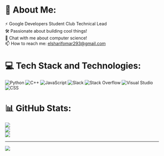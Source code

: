 # 💫 About Me:
⚡ Google Developers Student Club Technical Lead<br>🛠 Passionate about building cool things!<br>💬 Chat with me about computer science!<br>📫 How to reach me: elsharifomar293@gmail.com<br> 

# 💻 Tech Stack and Technologies:
![Python](https://img.shields.io/badge/-Python-black?logo=Python&style=social) 
![C++](https://img.shields.io/badge/-c++-black?logo=c%2B%2B&style=social)
![JavaScript](https://img.shields.io/badge/JavaScript-F7DF1E?style=for-the-badge&logo=javascript&logoColor=black)
![Slack](https://img.shields.io/badge/Slack-4A154B?style=for-the-badge&logo=slack&logoColor=white)
![Stack Overflow](https://aleen42.github.io/badges/src/stackoverflow.svg)
![Visual Studio](https://img.shields.io/badge/Visual_Studio-5C2D91?style=for-the-badge&logo=visual%20studio&logoColor=white) 
![CSS](https://img.shields.io/badge/CSS-239120?&style=for-the-badge&logo=css3&logoColor=white)

# 📊 GitHub Stats:
![](https://github-readme-stats.vercel.app/api?username=omarelsharif&theme=dark&hide_border=false&include_all_commits=false&count_private=true)<br/>
![](https://github-readme-streak-stats.herokuapp.com/?user=omarelsharif&theme=dark&hide_border=false)<br/>
![](https://github-readme-stats.vercel.app/api/top-langs/?username=omarelsharif&theme=dark&hide_border=false&include_all_commits=false&count_private=true&layout=compact)

---
[![](https://visitcount.itsvg.in/api?id=omarelsharif&icon=0&color=0)](https://visitcount.itsvg.in)
